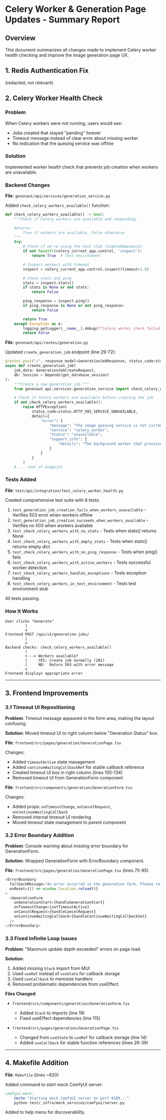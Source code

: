 # Celery Worker & Generation Page Updates - Summary Report

## Overview
This document summarizes all changes made to implement Celery worker health checking and improve the image generation page UX.

## 1. Redis Authentication Fix
(redacted; not relevant)

## 2. Celery Worker Health Check

### Problem
When Celery workers were not running, users would see:
- Jobs created that stayed "pending" forever
- Timeout message instead of clear error about missing worker
- No indication that the queuing service was offline

### Solution
Implemented worker health check that prevents job creation when workers are unavailable.

### Backend Changes

**File**: `genonaut/api/services/generation_service.py`

Added `check_celery_workers_available()` function:
```python
def check_celery_workers_available() -> bool:
    """Check if Celery workers are available and responding.

    Returns:
        True if workers are available, False otherwise
    """
    try:
        # Check if we're using the test stub (SimpleNamespace)
        if not hasattr(celery_current_app.control, 'inspect'):
            return True  # Test environment

        # Inspect workers with timeout
        inspect = celery_current_app.control.inspect(timeout=1.0)

        # Check stats and ping
        stats = inspect.stats()
        if stats is None or not stats:
            return False

        ping_response = inspect.ping()
        if ping_response is None or not ping_response:
            return False

        return True
    except Exception as e:
        logging.getLogger(__name__).debug(f"Celery worker check failed: {e}")
        return False
```

**File**: `genonaut/api/routes/generation.py`

Updated `create_generation_job` endpoint (line 29-72):
```python
@router.post("/", response_model=GenerationJobResponse, status_code=status.HTTP_201_CREATED)
async def create_generation_job(
    job_data: GenerationJobCreateRequest,
    db: Session = Depends(get_database_session)
):
    """Create a new generation job."""
    from genonaut.api.services.generation_service import check_celery_workers_available

    # Check if Celery workers are available before creating the job
    if not check_celery_workers_available():
        raise HTTPException(
            status_code=status.HTTP_503_SERVICE_UNAVAILABLE,
            detail={
                "error": {
                    "message": "The image queuing service is not currently running. Image generation jobs cannot be created at this time.",
                    "service": "celery_worker",
                    "status": "unavailable",
                    "support_info": {
                        "details": "The background worker that processes image generation requests is offline. Please contact your system administrator or start the Celery worker service."
                    }
                }
            }
        )
    # ... rest of endpoint
```

### Tests Added

**File**: `test/api/integration/test_celery_worker_health.py`

Created comprehensive test suite with 8 tests:
1. `test_generation_job_creation_fails_when_workers_unavailable` - Verifies 503 error when workers offline
2. `test_generation_job_creation_succeeds_when_workers_available` - Verifies no 503 when workers available
3. `test_check_celery_workers_with_no_stats` - Tests when stats() returns None
4. `test_check_celery_workers_with_empty_stats` - Tests when stats() returns empty dict
5. `test_check_celery_workers_with_no_ping_response` - Tests when ping() fails
6. `test_check_celery_workers_with_active_workers` - Tests successful worker detection
7. `test_check_celery_workers_handles_exceptions` - Tests exception handling
8. `test_check_celery_workers_in_test_environment` - Tests test environment stub

All tests passing.

### How It Works

```
User clicks "Generate"
         |
         v
Frontend POST /api/v1/generation-jobs/
         |
         v
Backend checks: check_celery_workers_available()
         |
         +---> Workers available?
         |     YES: Create job normally (201)
         |     NO:  Return 503 with error message
         v
Frontend displays appropriate error
```

---

## 3. Frontend Improvements

### 3.1 Timeout UI Repositioning

**Problem**: Timeout message appeared in the form area, making the layout confusing.

**Solution**: Moved timeout UI to right column below "Generation Status" box.

**File**: `frontend/src/pages/generation/GenerationPage.tsx`

Changes:
- Added `timeoutActive` state management
- Added `continueWaitingCallbackRef` for stable callback reference
- Created timeout UI box in right column (lines 105-134)
- Removed timeout UI from GenerationForm component

**File**: `frontend/src/components/generation/GenerationForm.tsx`

Changes:
- Added props: `onTimeoutChange`, `onCancelRequest`, `onContinueWaitingCallback`
- Removed internal timeout UI rendering
- Moved timeout state management to parent component

### 3.2 Error Boundary Addition

**Problem**: Console warning about missing error boundary for GenerationForm.

**Solution**: Wrapped GenerationForm with ErrorBoundary component.

**File**: `frontend/src/pages/generation/GenerationPage.tsx` (lines 75-85)

```typescript
<ErrorBoundary
  fallbackMessage="An error occurred in the generation form. Please refresh the page and try again."
  onReset={() => window.location.reload()}
>
  <GenerationForm
    onGenerationStart={handleGenerationStart}
    onTimeoutChange={setTimeoutActive}
    onCancelRequest={handleCancelRequest}
    onContinueWaitingCallback={handleContinueWaitingCallbackSet}
  />
</ErrorBoundary>
```

### 3.3 Fixed Infinite Loop Issues

**Problem**: "Maximum update depth exceeded" errors on page load.

**Solution**:
1. Added missing `Stack` import from MUI
2. Used `useRef` instead of `useState` for callback storage
3. Used `useCallback` to memoize handlers
4. Removed problematic dependencies from useEffect

**Files Changed**:
- `frontend/src/components/generation/GenerationForm.tsx`
  - Added `Stack` to imports (line 19)
  - Fixed useEffect dependencies (line 115)

- `frontend/src/pages/generation/GenerationPage.tsx`
  - Changed from `useState` to `useRef` for callback storage (line 14)
  - Added `useCallback` for stable function references (lines 26-39)

---

## 4. Makefile Addition

**File**: `Makefile` (lines ~620)

Added command to start mock ComfyUI server:
```makefile
comfyui-mock:
	@echo "Starting mock ComfyUI server on port 8189..."
	python test/_infra/mock_services/comfyui/server.py
```

Added to help menu for discoverability.
